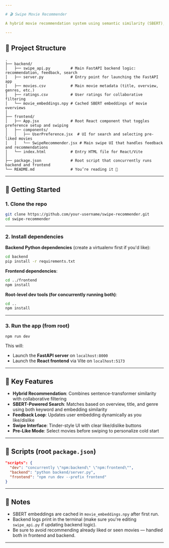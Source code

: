 ```yaml
---

# 🎬 Swipe Movie Recommender

A hybrid movie recommendation system using semantic similarity (SBERT), collaborative filtering, and a swipe-based interface. Users can search for movies, like some to build preferences, and then swipe through recommendations.

---
```


## 📁 Project Structure

```
.
├── backend/
│   ├── swipe_api.py         # Main FastAPI backend logic: recommendation, feedback, search
│   ├── server.py            # Entry point for launching the FastAPI app
│   ├── movies.csv           # Main movie metadata (title, overview, genres, etc.)
│   ├── ratings.csv          # User ratings for collaborative filtering
│   └── movie_embeddings.npy # Cached SBERT embeddings of movie overviews
│
├── frontend/
│   ├── App.jsx              # Root React component that toggles preference setup and swiping
│   ├── components/
│   │   ├── UserPreference.jsx  # UI for search and selecting pre-liked movies
│   │   └── SwipeRecommender.jsx # Main swipe UI that handles feedback and recommendations
│   └── index.html           # Entry HTML file for React/Vite
│
├── package.json             # Root script that concurrently runs backend and frontend
└── README.md                # You’re reading it 🙂
```

---

## 🚀 Getting Started

### 1. Clone the repo

```bash
git clone https://github.com/your-username/swipe-recommender.git
cd swipe-recommender
```

---

### 2. Install dependencies

**Backend Python dependencies** (create a virtualenv first if you'd like):

```bash
cd backend
pip install -r requirements.txt
```

**Frontend dependencies**:

```bash
cd ../frontend
npm install
```

**Root-level dev tools (for concurrently running both)**:

```bash
cd ..
npm install
```

---

### 3. Run the app (from root)

```bash
npm run dev
```

This will:

* Launch the **FastAPI server** on `localhost:8000`
* Launch the **React frontend** via Vite on `localhost:5173`

---

## 🧠 Key Features

* **Hybrid Recommendation**: Combines sentence-transformer similarity with collaborative filtering
* **SBERT-Powered Search**: Matches based on overview, title, and genre using both keyword and embedding similarity
* **Feedback Loop**: Updates user embedding dynamically as you like/dislike
* **Swipe Interface**: Tinder-style UI with clear like/dislike buttons
* **Pre-Like Mode**: Select movies before swiping to personalize cold start

---

## 🔧 Scripts (root `package.json`)

```json
"scripts": {
  "dev": "concurrently \"npm:backend\" \"npm:frontend\"",
  "backend": "python backend/server.py",
  "frontend": "npm run dev --prefix frontend"
}
```

---

## 📌 Notes

* SBERT embeddings are cached in `movie_embeddings.npy` after first run.
* Backend logs print in the terminal (make sure you're editing `swipe_api.py` if updating backend logic).
* Be sure to avoid recommending already liked or seen movies — handled both in frontend and backend.

---
